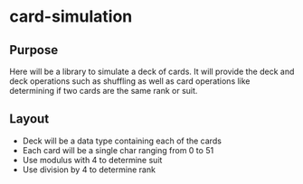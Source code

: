 # card-simulation

## Purpose

Here will be a library to simulate a deck of cards. It will provide the deck and deck operations such as shuffling as well as card operations like determining if two cards are the same rank or suit.

## Layout

- Deck will be a data type containing each of the cards
- Each card will be a single char ranging from 0 to 51
- Use modulus with 4 to determine suit
- Use division by 4 to determine rank